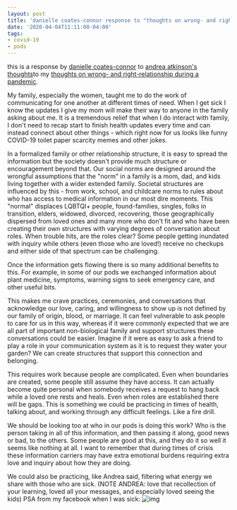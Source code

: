 ```yaml
---
layout: post
title: 'danielle coates-connor response to "thoughts on wrong- and right-relationship during a pandemic"'
date: '2020-04-04T11:11:00-04:00'
tags:
- covid-19
- pods
--- 
```


<p class="message">this is a response by <a href="http://infinitegrowth.rocks/">danielle coates-connor</a> to <a href="{{ site.baseurl }}2020/04/04/drowning-in-check-ins-andrea/">andrea atkinson's thoughts</a>to my <a href="{{ site.baseurl }}2020/04/02/drowning-in-check-ins/">thoughts on wrong- and right-relationship during a pandemic</a>.</p>

My family, especially the women, taught me to do the work of communicating for one another at different times of need. When I get sick I know the updates I give my mom will make their way to anyone in the family asking about me. It is a tremendous relief that when I do interact with family, I don't need to recap start to finish health updates every time and can instead connect about other things - which right now for us looks like funny COVID-19 toilet paper scarcity memes and other jokes. 

In a formalized family or other relationship structure, it is easy to spread the information but the society doesn't provide much structure or encouragement beyond that. Our social norms are designed around the wrongful assumptions that the "norm" in a family is a mom, dad, and kids living together with a wider extended family. Societal structures are influenced by this - from work, school, and childcare norms to rules about who has access to medical information in our most dire moments. This "normal" displaces LQBTQI+ people, found-families, singles, folks in transition, elders, widowed, divorced, recovering, those geographically dispersed from loved ones and many more who don't fit and who have been creating their own structures with varying degrees of conversation about roles.  When trouble hits, are the roles clear? Some people getting inundated with inquiry while others (even those who are loved!) receive no checkups and either side of that spectrum can be challenging.   

Once the information gets flowing there is so many additional benefits to this. For example, in some of our pods we exchanged information about plant medicine, symptoms, warning signs to seek emergency care, and other useful bits.

This makes me crave practices, ceremonies, and conversations that acknowledge our love, caring, and willingness to show up is not defined by our family of origin, blood, or marriage. It can feel vulnerable to ask people to care for us in this way, whereas if it were commonly expected that we are all part of important non-biological family and support structures these conversations could be easier. Imagine if it were as easy to ask a friend to play a role in your communication system as it is to request they water your garden? We can create structures that support this connection and belonging.

This requires work because people are complicated. Even when boundaries are created, some people still assume they have access. It can actually become quite personal when somebody receives a request to hang back while a loved one rests and heals. Even when roles are established there will be gaps. This is something we could be practicing in times of health, talking about, and working through any difficult feelings. Like a fire drill. 

We should be looking too at who in our pods is doing this work? Who is the person taking in all of this information, and then passing it along, good news or bad, to the others. Some people are good at this, and they do it so well it seems like nothing at all. I want to remember that during times of crisis these information carriers may have extra emotional burdens requiring extra love and inquiry about how they are doing.

We could also be practicing, like Andrea said, filtering what energy we share with those who are sick. 
(NOTE ANDREA: love that recollection of your learning, loved all your messages, and especially loved seeing the kids)
PSA from my facebook when I was sick:
![img](https://i.imgur.com/do8W3Cr.png)
